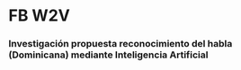 # FB W2V
### Investigación propuesta reconocimiento del habla (Dominicana) mediante Inteligencia Artificial

